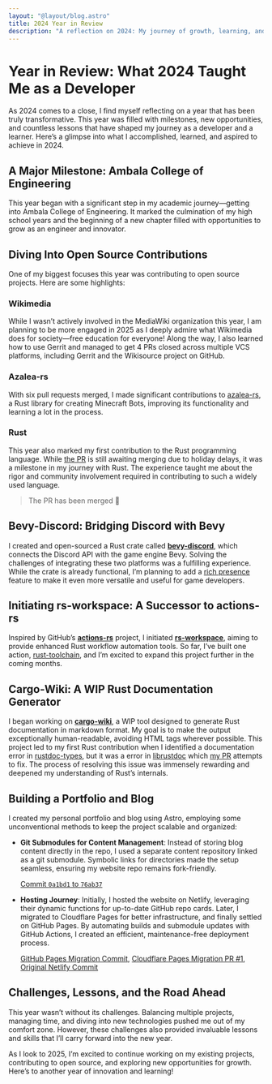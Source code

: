 ```yaml
---
layout: "@layout/blog.astro"
title: 2024 Year in Review
description: "A reflection on 2024: My journey of growth, learning, and achievements. From open source contributions and creating Rust projects to building a portfolio and exploring new technologies like Gerrit and Bevy-Discord integration."
---
```


# Year in Review: What 2024 Taught Me as a Developer

As 2024 comes to a close, I find myself reflecting on a year that has been truly
transformative. This year was filled with milestones, new opportunities, and
countless lessons that have shaped my journey as a developer and a learner. Here’s
a glimpse into what I accomplished, learned, and aspired to achieve in 2024.

## A Major Milestone: Ambala College of Engineering

This year began with a significant step in my academic journey—getting into Ambala
College of Engineering. It marked the culmination of my high school years and the
beginning of a new chapter filled with opportunities to grow as an engineer and
innovator.

## Diving Into Open Source Contributions

One of my biggest focuses this year was contributing to open source projects. Here
are some highlights:

### Wikimedia

While I wasn’t actively involved in the MediaWiki organization this year, I am
planning to be more engaged in 2025 as I deeply admire what Wikimedia does for
society—free education for everyone! Along the way, I also learned how to use
Gerrit and managed to get 4 PRs closed across multiple VCS platforms, including
Gerrit and the Wikisource project on GitHub.

### Azalea-rs

With six pull requests merged, I made significant contributions to [azalea-rs](https://github.com/azalea-rs/azalea/pulls?q=is%3Apr+author%3AAS1100K+),
a Rust library for creating Minecraft Bots, improving its functionality and
learning a lot in the process.

### Rust

This year also marked my first contribution to the Rust programming language.
While [the PR](https://github.com/rust-lang/rust/pull/134880) is still awaiting
merging due to holiday delays, it was a milestone in my journey with Rust. The
experience taught me about the rigor and community involvement required in
contributing to such a widely used language.

> The PR has been merged 🎉

## Bevy-Discord: Bridging Discord with Bevy

I created and open-sourced a Rust crate called [**bevy-discord**](https://github.com/as1100k/bevy-discord),
which connects the Discord API with the game engine Bevy. Solving the challenges
of integrating these two platforms was a fulfilling experience. While the crate is
already functional, I’m planning to add a [rich presence](https://discord.com/developers/docs/rich-presence/overview)
feature to make it even more versatile and useful for game developers.

## Initiating rs-workspace: A Successor to actions-rs

Inspired by GitHub’s [**actions-rs**](https://github.com/actions-rs) project, I
initiated [**rs-workspace**](https://github.com/rs-workspace), aiming to provide
enhanced Rust workflow automation tools. So far, I’ve built one action,
[rust-toolchain](https://github.com/rs-workspace/rust-toolchain), and I’m excited
to expand this project further in the coming months.

## Cargo-Wiki: A WIP Rust Documentation Generator

I began working on [**cargo-wiki**](https://github.com/as1100k/cargo-wiki), a WIP
tool designed to generate Rust documentation in markdown format. My goal is to
make the output exceptionally human-readable, avoiding HTML tags wherever
possible. This project led to my first Rust contribution when I identified a
documentation error in [rustdoc-types](https://github.com/rust-lang/rustdoc-types/),
but it was a error in [librustdoc](https://github.com/rust-lang/rust/tree/master/src/librustdoc)
which [my PR](https://github.com/rust-lang/rust/issues/134853) attempts to fix.
The process of resolving this issue was immensely rewarding and deepened my
understanding of Rust’s internals.

## Building a Portfolio and Blog

I created my personal portfolio and blog using Astro, employing some unconventional methods to keep the project scalable and organized:

- **Git Submodules for Content Management**: Instead of storing blog content
  directly in the repo, I used a separate content repository linked as a git
  submodule. Symbolic links for directories made the setup seamless, ensuring my
  website repo remains fork-friendly.

  [Commit `0a1bd1` to `76ab37`](https://github.com/as1100k/adityais.dev/compare/0a1bd1..76ab37)

- **Hosting Journey**: Initially, I hosted the website on Netlify, leveraging
  their dynamic functions for up-to-date GitHub repo cards. Later, I migrated to
  Cloudflare Pages for better infrastructure, and finally settled on GitHub Pages.
  By automating builds and submodule updates with GitHub Actions, I created an
  efficient, maintenance-free deployment process.

  [GitHub Pages Migration Commit](https://github.com/AS1100K/adityais.dev/commit/0a1bd18fea0e91ee9efa19fe5ac37ed2bc1f4871),
  [Cloudflare Pages Migration PR #1](https://github.com/AS1100K/adityais.dev/pull/1),
  [Original Netlify Commit](https://github.com/AS1100K/adityais.dev/commit/fc93ad83e9f13c5366379ce0ee64d4060aa795b3)

## Challenges, Lessons, and the Road Ahead

This year wasn’t without its challenges. Balancing multiple projects, managing
time, and diving into new technologies pushed me out of my comfort zone. However,
these challenges also provided invaluable lessons and skills that I’ll carry
forward into the new year.

As I look to 2025, I’m excited to continue working on my existing projects,
contributing to open source, and exploring new opportunities for growth. Here’s to
another year of innovation and learning!
